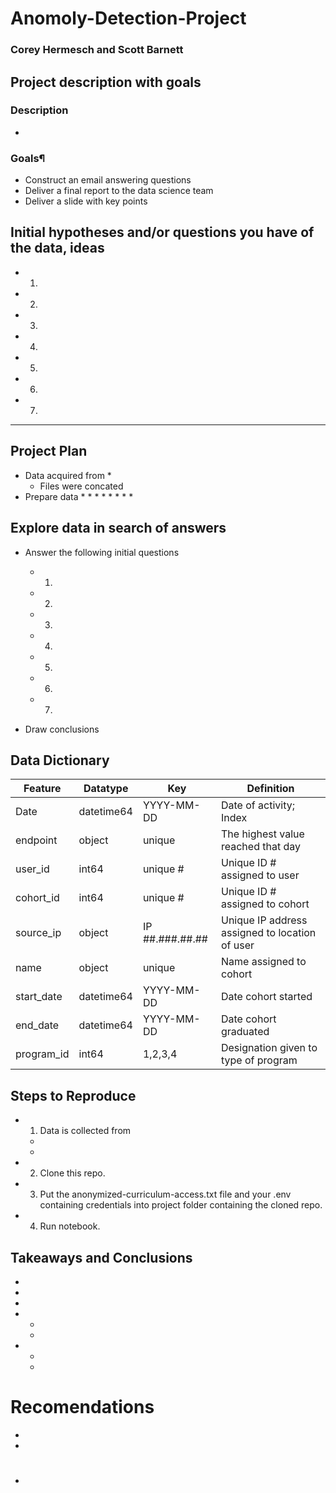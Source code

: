 # Anomoly-Detection-Project
### Corey Hermesch and Scott Barnett
## Project description with goals
### Description
* 

### Goals¶
* Construct an email answering questions 
* Deliver a final report to the data science team 
* Deliver a slide with key points

## Initial hypotheses and/or questions you have of the data, ideas

* 1. 
* 2. 
* 3. 
* 4. 
* 5.
* 6.
* 7.
*****************************************
## Project Plan 
* Data acquired from 
    * 
    * Files were concated 
* Prepare data
    * 
    * 
    * 
    * 
    * 
    * 
    * 
    * 
## Explore data in search of answers
* Answer the following initial questions
    * 1. 
    * 2. 
    * 3. 
    * 4. 
    * 5.
    * 6.
    * 7.

* Draw conclusions

## Data Dictionary
| Feature | Datatype | Key | Definition |
|---|---|---|---|
| Date | datetime64 | YYYY-MM-DD | Date of activity; Index |
| endpoint | object | unique | The highest value reached that day |
| user_id | int64 | unique # | Unique ID # assigned to user |
| cohort_id | int64 | unique # | Unique ID # assigned to cohort |
| source_ip | object | IP ##.###.##.## | Unique IP address assigned to location of user |
| name | object | unique | Name assigned to cohort |
| start_date | datetime64 | YYYY-MM-DD | Date cohort started |
| end_date | datetime64 | YYYY-MM-DD | Date cohort graduated |
| program_id | int64 | 1,2,3,4 | Designation given to type of program |

## Steps to Reproduce
* 1. Data is collected from 
    * 
    * 
* 2. Clone this repo.
* 3. Put the anonymized-curriculum-access.txt file and your .env containing credentials into project folder containing the cloned repo.
* 4. Run notebook.

## Takeaways and Conclusions
* 
* 
* 
* 
    * 
    * 
* 
    * 
    * 

# Recomendations
* 
* 
# 
* 
